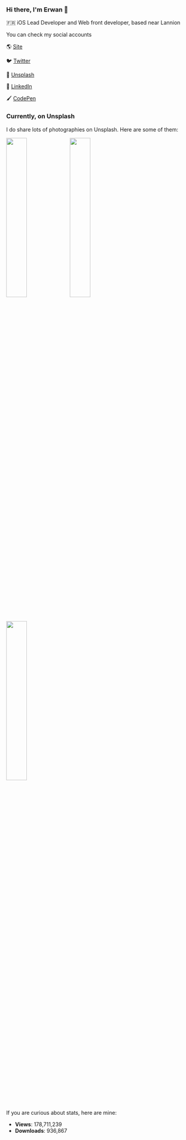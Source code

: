 ### Hi there, I'm Erwan 👋

🇫🇷 iOS Lead Developer and Web front developer, based near Lannion

You can check my social accounts

🌎 [Site](https://erwanhesry.com)

🐦 [Twitter](https://twitter.com/erwanhesry)

📸 [Unsplash](https://unsplash.com/erwanhesry.com)

💼 [LinkedIn](https://www.linkedin.com/in/erwanhesry/)

🖌 [CodePen](https://codepen.io/ErwanHesry)

### Currently, on Unsplash
I do share lots of photographies on Unsplash. Here are some of them:

<div>
<img src="https://images.unsplash.com/photo-1480930700499-dc44aa7cb2cf?ixlib=rb-1.2.1&dpr=1&auto=format&fit=crop&w=608&h=390&q=60" width="33%"/>
<img src="https://images.unsplash.com/photo-1479888230021-c24f136d849f?ixlib=rb-1.2.1&dpr=1&auto=format&fit=crop&w=608&h=390&q=60" width="33%"/>
<img src="https://images.unsplash.com/photo-1465844880937-7c02addc633b?ixlib=rb-1.2.1&ixid=eyJhcHBfaWQiOjEyMDd9&dpr=1&auto=format&fit=crop&w=608&h=390&q=60" width="33%"/>
</div>

If you are curious about stats, here are mine:
<!-- UNSPLASH-STATS:START -->
- **Views**: 178,711,239
- **Downloads**: 936,867
<!-- UNSPLASH-STATS:END -->
